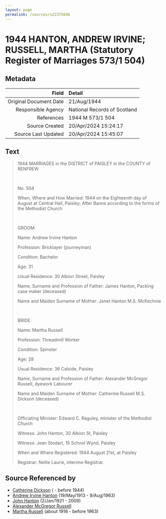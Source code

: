 ```yaml
---
layout: page
permalink: /sources/s22375696
---
```


# 1944 HANTON, ANDREW IRVINE; RUSSELL, MARTHA (Statutory Register of Marriages 573/1 504)

## Metadata

Field | Detail
---:|:---
Original Document Date | 21/Aug/1944
Responsible Agency | National Records of Scotland
References | 1944 M 573/1 504
Source Created | 20/Apr/2024 15:24:17
Source Last Updated | 20/Apr/2024 15:45:07

## Text

> 1944 MARRIAGES in the DISTRICT of PAISLEY in the COUNTY of RENFREW
>
> <br/>
>
> No. 504
>
> When, Where and How Married: 1944 on the Eighteenth day of August at Central Hall, Paisley; After Banns according to the forms of the Methodist Church
>
> <br/>
>
> GROOM:
>
> Name: Andrew Irvine Hanton
>
> Profession: Bricklayer (journeyman)
>
> Condition: Bachelor
>
> Age: 31
>
> Usual Residence: 30 Albion Street, Paisley
>
> Name, Surname and Profession of Father: James Hanton, Packing case maker (deceased)
>
> Name and Maiden Surname of Mother: Janet Hanton M.S. McKechnie
>
> <br/>
>
> BRIDE:
>
> Name: Martha Russell
>
> Profession: Threadmill Worker
>
> Condition: Spinster
>
> Age: 28
>
> Usual Residence: 36 Calside, Paisley
>
> Name, Surname and Profession of Father: Alexander McGregor Russell, dyework Labourer
>
> Name and Maiden Surname of Mother: Catherine Russell M.S. Dickson (deceased)
>
> <br/>
>
> Officiating Minister: Edward C. Raguley, minister of the Methodist Church
>
> Witness: John Hanton, 30 Albion St, Paisley
>
> Witness: Jean Stodart, 15 School Wynd, Paisley
>
> When and Where Registered: 1944 August 21st, at Paisley
>
> Registrar: Nellie Laurie, interime Registrar.
>

## Source Referenced by

* [Catherine Dickson](../people/@82920396@-catherine-dickson-b-d1944.md) ( - before 1944)
* [Andrew Irvine Hanton](../people/@53392578@-andrew-irvine-hanton-b1913-5-19-d1963-8-9.md) (19/May/1913 - 9/Aug/1963)
* [John Hanton](../people/@30651959@-john-hanton-b1921-1-2-d2009.md) (2/Jan/1921 - 2009)
* [Alexander McGregor Russell](../people/@72370350@-alexander-mcgregor-russell-b-d.md)
* [Martha Russell](../people/@30062456@-martha-russell-b1916-d1963.md) (about 1916 - before 1963)
